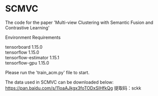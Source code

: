 # SCMVC
The code for the paper 'Multi-view Clustering with Semantic Fusion and Contrastive Learning'

Environment Requirements

tensorboard               1.15.0              
tensorflow                1.15.0                 
tensorflow-estimator      1.15.1                 
tensorflow-gpu            1.15.0



Please run the 'train_acm.py' file to start.

The data used in SCMVC can be downloaded below:
https://pan.baidu.com/s/11oaAJkgx3foTODxSIHfkQg 
提取码：sckk
